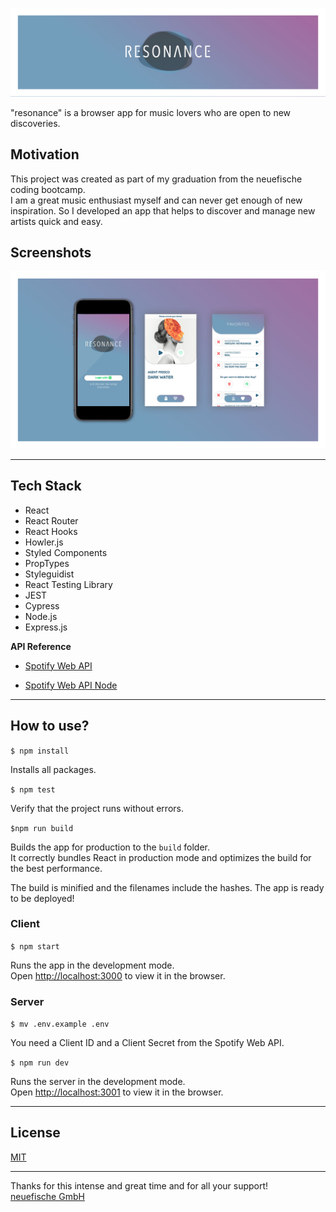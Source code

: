 ![resonance-logo](client/src/assets/screenshots/resonance_header_small.jpg)

"resonance" is a browser app for music lovers who are open to new discoveries.

## Motivation

This project was created as part of my graduation from the neuefische coding bootcamp.\
I am a great music enthusiast myself and can never get enough of new inspiration. So I developed an app that helps to discover and manage new artists quick and easy.

## Screenshots

![resonance-mock](client/src/assets/screenshots/resonance_mock_small.jpg)

---
## Tech Stack 

- React
- React Router
- React Hooks
- Howler.js
- Styled Components
- PropTypes
- Styleguidist
- React Testing Library
- JEST
- Cypress
- Node.js
- Express.js

**API Reference**
- [Spotify Web API](https://developer.spotify.com/documentation/web-api/)

- [Spotify Web API Node](https://github.com/thelinmichael/spotify-web-api-node)

---
## How to use?

`$ npm install` 

Installs all packages.

`$ npm test` 

Verify that the project runs without errors.

`$npm run build`

Builds the app for production to the `build` folder.\
It correctly bundles React in production mode and optimizes the build for the best performance.

The build is minified and the filenames include the hashes. The app is ready to be deployed!

### **Client**

`$ npm start`

Runs the app in the development mode.\
Open [http://localhost:3000](http://localhost:3000) to view it in the browser.

### **Server**

`$ mv .env.example .env` 

You need a Client ID and a Client Secret from the Spotify Web API.

`$ npm run dev` 

Runs the server in the development mode.\
Open [http://localhost:3001](http://localhost:3001) to view it in the browser.

---
## License
[MIT](https://en.wikipedia.org/wiki/MIT_License#License_terms) 

---
Thanks for this intense and great time and for all your support!\
[neuefische GmbH ](https://github.com/neuefische)